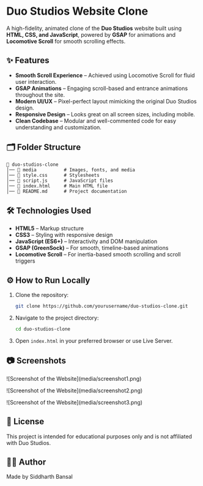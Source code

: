 # Duo Studios Website Clone

A high-fidelity, animated clone of the **Duo Studios** website built using **HTML, CSS, and JavaScript**, powered by **GSAP** for animations and **Locomotive Scroll** for smooth scrolling effects.

## ✨ Features

- **Smooth Scroll Experience** – Achieved using Locomotive Scroll for fluid user interaction.
- **GSAP Animations** – Engaging scroll-based and entrance animations throughout the site.
- **Modern UI/UX** – Pixel-perfect layout mimicking the original Duo Studios design.
- **Responsive Design** – Looks great on all screen sizes, including mobile.
- **Clean Codebase** – Modular and well-commented code for easy understanding and customization.

## 🗂️ Folder Structure

```
📁 duo-studios-clone
│── 📁 media          # Images, fonts, and media
│── 📄 style.css      # Stylesheets
│── 📄 script.js      # JavaScript files
│── 📄 index.html     # Main HTML file
│── 📄 README.md      # Project documentation
```

## 🛠️ Technologies Used

- **HTML5** – Markup structure
- **CSS3** – Styling with responsive design
- **JavaScript (ES6+)** – Interactivity and DOM manipulation
- **GSAP (GreenSock)** – For smooth, timeline-based animations
- **Locomotive Scroll** – For inertia-based smooth scrolling and scroll triggers

## ⚙️ How to Run Locally

1. Clone the repository:
   ```bash
   git clone https://github.com/yourusername/duo-studios-clone.git
   ```
2. Navigate to the project directory:
   ```bash
   cd duo-studios-clone
   ```
3. Open `index.html` in your preferred browser or use Live Server.

## 📷 Screenshots

![Screenshot of the Website]\(media/screenshot1.png)

![Screenshot of the Website]\(media/screenshot2.png)

![Screenshot of the Website]\(media/screenshot3.png)

## 📄 License

This project is intended for educational purposes only and is not affiliated with Duo Studios.

## 👨‍💻 Author

Made by Siddharth Bansal

